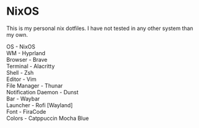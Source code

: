 # NixOS

This is my personal nix dotfiles.
I have not tested in any other system than my own.

OS - NixOS  
WM - Hyprland  
Browser - Brave  
Terminal - Alacritty  
Shell - Zsh  
Editor - Vim  
File Manager - Thunar  
Notification Daemon - Dunst  
Bar - Waybar  
Launcher - Rofi [Wayland]  
Font - FiraCode  
Colors - Catppuccin Mocha Blue
